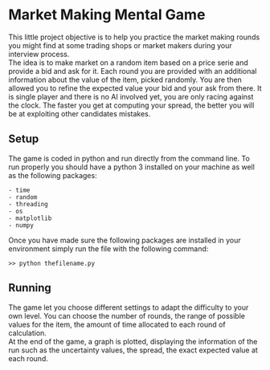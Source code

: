 # Market Making Mental Game #
This little project objective is to help you practice the market making rounds you might find at some trading shops or market makers during your interview process. </br>
The idea is to make market on a random item based on a price serie and provide a bid and ask for it. 
Each round you are provided with an additional information about the value of the item, picked randomly. You are then allowed you to refine the expected value your bid and your ask from there. 
It is single player and there is no AI involved yet, you are only racing against the clock. The faster you get at computing your spread, the better you will be at exploiting other candidates mistakes. 

## Setup ##
The game is coded in python and run directly from the command line. 
To run properly you should have a python 3 installed on your machine as well as the following packages: 
```
- time
- random
- threading
- os
- matplotlib
- numpy 
```

Once you have made sure the following packages are installed in your environment simply run the file with the following command:
```
>> python thefilename.py
```

## Running ##
The game let you choose different settings to adapt the difficulty to your own level. You can choose the number of rounds, the range of possible values for the item, the amount of time allocated to each round of calculation. <br>
At the end of the game, a graph is plotted, displaying the information of the run such as the uncertainty values, the spread, the exact expected value at each round. 

